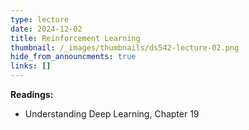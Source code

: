 ```yaml
---
type: lecture
date: 2024-12-02
title: Reinforcement Learning
thumbnail: /_images/thumbnails/ds542-lecture-02.png
hide_from_announcments: true
links: []
---
```

**Readings:**
- Understanding Deep Learning, Chapter 19

